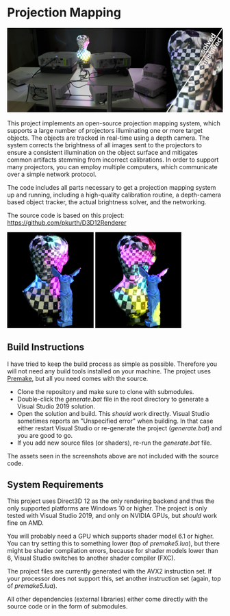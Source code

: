 # Projection Mapping

![](./assets/samples/teaser.jpg)


This project implements an open-source projection mapping system, which supports a large number of projectors illuminating one or more target objects.
The objects are tracked in real-time using a depth camera.
The system corrects the brightness of all images sent to the projectors to ensure a consistent illumination on the object surface and mitigates common artifacts stemming from incorrect calibrations.
In order to support many projectors, you can employ multiple computers, which communicate over a simple network protocol.

The code includes all parts necessary to get a projection mapping system up and running, including a high-quality calibration routine, a depth-camera based object tracker, the actual brightness solver, and the networking.


The source code is based on this project: https://github.com/pkurth/D3D12Renderer

<p float="left">
  <img src="./assets/samples/nike2.jpg" width="40%" />
  <img src="./assets/samples/nike3.jpg" width="40%" /> 
</p>



## Build Instructions

I have tried to keep the build process as simple as possible.
Therefore you will not need any build tools installed on your machine.
The project uses [Premake](https://github.com/premake/premake-core), but all you need comes with the source.

- Clone the repository and make sure to clone with submodules. 
- Double-click the _generate.bat_ file in the root directory to generate a Visual Studio 2019 solution.
- Open the solution and build. 
This _should_ work directly. 
Visual Studio sometimes reports an "Unspecified error" when building. 
In that case either restart Visual Studio or re-generate the project (_generate.bat_) and you are good to go.
- If you add new source files (or shaders), re-run the _generate.bat_ file.

The assets seen in the screenshots above are not included with the source code. 



## System Requirements

This project uses Direct3D 12 as the only rendering backend and thus the only supported platforms are Windows 10 or higher. 
The project is only tested with Visual Studio 2019, and only on NVIDIA GPUs, but _should_ work fine on AMD.

You will probably need a GPU which supports shader model 6.1 or higher.
You can try setting this to something lower (top of _premake5.lua_), but there might be shader compilation errors, because for shader models lower than 6, Visual Studio switches to another shader compiler (FXC).

The project files are currently generated with the AVX2 instruction set. 
If your processor does not support this, set another instruction set (again, top of _premake5.lua_).

All other dependencies (external libraries) either come directly with the source code or in the form of submodules.

